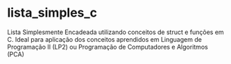 # lista_simples_c
Lista Simplesmente Encadeada utilizando conceitos de struct e funções em C. Ideal para aplicação dos conceitos aprendidos em Linguagem de Programação II (LP2) ou Programação de Computadores e Algoritmos (PCA)
